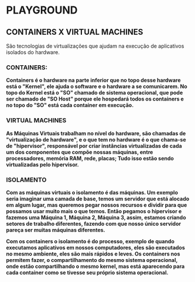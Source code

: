 # PLAYGROUND
## CONTAINERS X VIRTUAL MACHINES
São tecnologias de virtualizações que ajudam na execução de aplicativos isolados do hardware.
### CONTAINERS:
**Containers é o hardware na parte inferior que no topo desse hardware está o "Kernel", ele ajuda o software e o hardware a se comunicarem. No topo do Kernel está o "SO" chamado de sistema operacional, que pode ser chamado de "SO Host" porque ele hospedará todos os containers e no topo do "SO" está cada container em execução.**

### VIRTUAL MACHINES
**As Máquinas Virtuais trabalham no nível do hardware, são chamadas de "virtualização de hardware", e o que tem no hardware é o que chama-se de "hipervisor", responsável por criar instâncias virtualizadas de cada um dos componentes que compõe nossas máquinas, entre processadores, memória RAM, rede, placas; Tudo isso estão sendo virtualizadas pelo hipervisor.**

### ISOLAMENTO
**Com as máquinas virtuais o isolamento é das máquinas. Um exemplo seria imaginar uma camada de base, temos um servidor que está alocado em algum lugar, mas queremos pegar nossos recursos e dividir para que possamos usar muito mais o que temos. Então pegamos o hipervisor e fazemos uma Máquina 1, Máquina 2, Máquina 3, assim, estamos criando setores de trabalho diferentes, fazendo com que nosso único servidor  pareça ser muitas máquinas diferentes.**

**Com os containers o isolamento é do processo, exemplo de quando executamos aplicativos em nossos computadores, eles são executados no mesmo ambiente, eles são mais rápidos e leves. Os containers nos permitem fazer, o compartilhamento do mesmo sistema operacional, onde estão compartilhando o mesmo kernel, mas está aparecendo para cada container como se tivesse seu próprio sistema operacional.**
